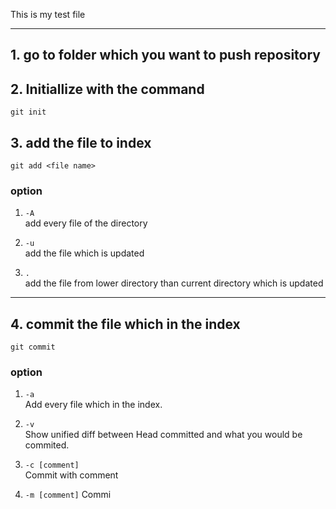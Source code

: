 This is my test file

***

## 1. go to folder which  you want to push repository

## 2. Initiallize with the command  
`git init`

## 3.  add the file to index
`git add <file name>`

### option
1. `-A`  
add every file of the directory

2. `-u`  
add the file which is updated

3. `.`  
add the file from lower directory than current directory which is updated

***

## 4. commit the file which in the index
`git commit `

### option   

1. `-a`  
Add every file which in the index. 
2. `-v`  
Show unified diff between Head committed and what you would be commited. 

3. `-c [comment]`  
Commit with comment

4. `-m [comment]`
Commi


